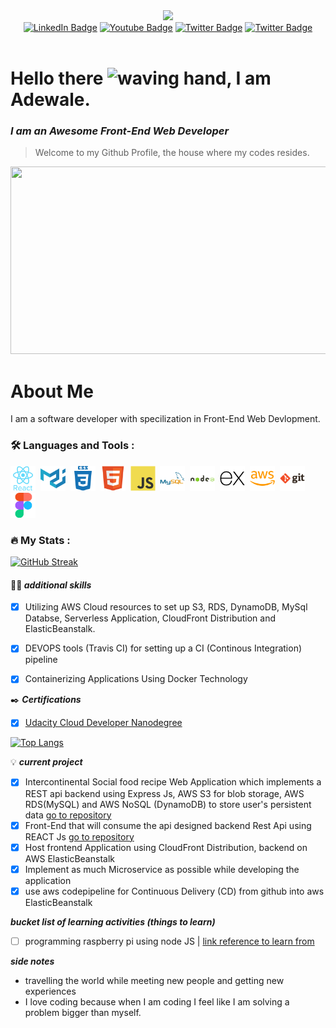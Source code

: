 <div id="header" align="center">
  <img src="https://media.giphy.com/media/M9gbBd9nbDrOTu1Mqx/giphy.gif" width="100"/>
</div>
<div id="badges" align="center">
  <a href="https://www.linkedin.com/in/adewale-azeez-0b02261b7/" target="_blank"><img src="https://img.shields.io/badge/LinkedIn-blue?style=for-the-badge&logo=linkedin&logoColor=white" alt="LinkedIn Badge"/></a>
  <a href="https://www.instagram.com/codedbynature/" target="_blank"><img src="https://img.shields.io/badge/Instagram-red?style=for-the-badge&logo=instagram&logoColor=white" alt="Youtube Badge"/></a>
  <a href="https://twitter.com/SignatureName" target="_blank"><img src="https://img.shields.io/badge/Twitter-blue?style=for-the-badge&logo=twitter&logoColor=white" alt="Twitter Badge"/><a/>
    <a href="https://adewale-d-a-profile.netlify.app/" target="_blank"><img src="https://img.shields.io/badge/Website-blue?style=for-the-badge&logo=web&logoColor=white" alt="Twitter Badge"/><a/>
</div>
<div align="center">
<img src="https://komarev.com/ghpvc/?username=adewale-d-a&style=flat-square&color=blue" alt="" />
</div>

# Hello there <img src="https://emojipedia-us.s3.amazonaws.com/source/microsoft-teams/337/waving-hand_1f44b.png" width="40px" alt="waving hand"/>, I am Adewale.
### _I am an Awesome Front-End Web Developer_ 
> Welcome to my Github Profile, the house where my codes resides.

<div align="center">
  <img src="https://media.giphy.com/media/dWesBcTLavkZuG35MI/giphy.gif" width="600" height="300"/>
</div>

# About Me
I am a software developer with specilization in Front-End Web Devlopment.

### :hammer_and_wrench: Languages and Tools :
<div>
  <img src="https://github.com/devicons/devicon/blob/master/icons/react/react-original-wordmark.svg" title="React" alt="React" width="40" height="40"/>&nbsp;
  <img src="https://github.com/devicons/devicon/blob/master/icons/materialui/materialui-original.svg" title="Material UI" alt="Material UI" width="40" height="40"/>&nbsp;
  <img src="https://github.com/devicons/devicon/blob/master/icons/css3/css3-plain-wordmark.svg"  title="CSS3" alt="CSS" width="40" height="40"/>&nbsp;
  <img src="https://github.com/devicons/devicon/blob/master/icons/html5/html5-original.svg" title="HTML5" alt="HTML" width="40" height="40"/>&nbsp;
  <img src="https://github.com/devicons/devicon/blob/master/icons/javascript/javascript-original.svg" title="JavaScript" alt="JavaScript" width="40" height="40"/>&nbsp;
  <img src="https://github.com/devicons/devicon/blob/master/icons/mysql/mysql-original-wordmark.svg" title="MySQL"  alt="MySQL" width="40" height="40"/>&nbsp;
  <img src="https://github.com/devicons/devicon/blob/master/icons/nodejs/nodejs-original-wordmark.svg" title="NodeJS" alt="NodeJS" width="40" height="40"/>&nbsp;  
  <img src="https://github.com/devicons/devicon/blob/master/icons/express/express-original.svg" title="NodeJS" alt="NodeJS" width="40" height="40"/>&nbsp;
  <img src="https://github.com/devicons/devicon/blob/master/icons/amazonwebservices/amazonwebservices-plain-wordmark.svg" title="AWS" alt="AWS" width="40" height="40"/>&nbsp;
  <img src="https://github.com/devicons/devicon/blob/master/icons/git/git-original-wordmark.svg" title="Git" **alt="Git" width="40" height="40"/>  
  <img src="https://github.com/devicons/devicon/blob/master/icons/figma/figma-original.svg" title="Figma" **alt="Figma" width="40" height="40"/>
</div>


 ### :fire: My Stats :
 [![GitHub Streak](http://github-readme-streak-stats.herokuapp.com?user=adewale-d-a&theme=dark&background=000000)](https://git.io/streak-stats)
 
#### 🤹🏿 **_additional skills_**
- [x] Utilizing AWS Cloud resources to set up S3, RDS, DynamoDB, MySql Databse, Serverless Application, CloudFront Distribution and ElasticBeanstalk.
- [x] DEVOPS tools (Travis CI) for setting up a CI (Continous Integration) pipeline
- [x] Containerizing Applications Using Docker Technology


✒️ **_Certifications_**
 - [x] <a href="https://confirm.udacity.com/ZUHCAYZR" target="_blank">Udacity Cloud Developer Nanodegree</a>
  
[![Top Langs](https://github-readme-stats.vercel.app/api/top-langs/?username=adewale-d-a&layout=compact&theme=vision-friendly-dark)](https://github.com/anuraghazra/github-readme-stats)

 💡 **_current project_**
 - [x] Intercontinental Social food recipe Web Application which implements a REST api backend using Express Js, AWS S3 for blob storage, AWS RDS(MySQL) and AWS NoSQL (DynamoDB) to store user's persistent data <a href="https://github.com/Adewale-D-A/user-login-api" target="_blank">go to repository</a>
 - [x] Front-End that will consume the api designed backend Rest Api using REACT Js <a href="https://github.com/Adewale-D-A/iinvision" target="_blank">go to repository</a>
 - [x] Host frontend Application using CloudFront Distribution, backend on AWS ElasticBeanstalk
 - [x] Implement as much Microservice as possible while developing the application
 - [x] use aws codepipeline for Continuous Delivery (CD) from github into aws ElasticBeanstalk
 
 **_bucket list of learning activities (things to learn)_**
 - [ ] programming raspberry pi using node JS | <a href="https://www.w3schools.com/nodejs/nodejs_raspberrypi.asp" target="_blank">link reference to learn from</a> 
 
 **_side notes_**
 * travelling the world while meeting new people and getting new experiences
 * I love coding because when I am coding I feel like I am solving a problem bigger than myself.
